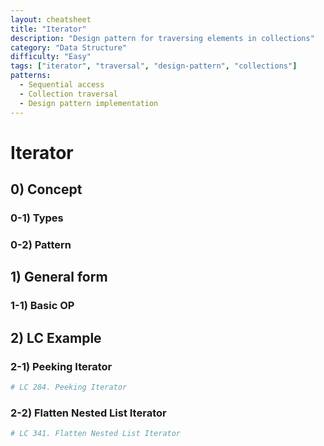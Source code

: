 ```yaml
---
layout: cheatsheet
title: "Iterator"
description: "Design pattern for traversing elements in collections"
category: "Data Structure"
difficulty: "Easy"
tags: ["iterator", "traversal", "design-pattern", "collections"]
patterns:
  - Sequential access
  - Collection traversal
  - Design pattern implementation
---
```


# Iterator 

## 0) Concept  

### 0-1) Types

### 0-2) Pattern

## 1) General form

### 1-1) Basic OP

## 2) LC Example

### 2-1) Peeking Iterator
```python
# LC 284. Peeking Iterator
```

### 2-2) Flatten Nested List Iterator
```python
# LC 341. Flatten Nested List Iterator
```
